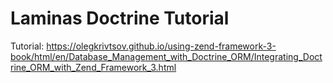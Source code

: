 # Laminas Doctrine Tutorial

Tutorial: https://olegkrivtsov.github.io/using-zend-framework-3-book/html/en/Database_Management_with_Doctrine_ORM/Integrating_Doctrine_ORM_with_Zend_Framework_3.html